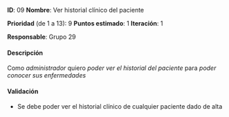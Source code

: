 

**ID**: 09
**Nombre**: Ver historial clínico del paciente

**Prioridad** (de 1 a 13): 9
**Puntos estimado**: 1
**Iteración**: 1

**Responsable**: Grupo 29

#### Descripción

Como *administrador* quiero *poder ver el historial del paciente* para *poder conocer sus enfermedades*

#### Validación

* Se debe poder ver el historial clínico de cualquier paciente dado de alta 
